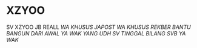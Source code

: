 # XZYOO
SV XZYOO JB REALL *WA KHUSUS JAPOST* *WA KHUSUS REKBER*  _BANTU BANGUN DARI AWAL YA WAK_ *YANG UDH SV TINGGAL BILANG SVB YA WAK*
